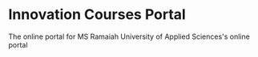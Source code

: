 # Innovation Courses Portal
The online portal for MS Ramaiah University of Applied Sciences's online portal
